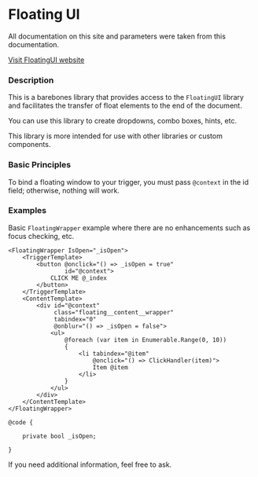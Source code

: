# Floating UI

All documentation on this site and parameters were taken from this documentation.

[Visit FloatingUI website](https://floating-ui.com/)

### Description

This is a barebones library that provides access to the `FloatingUI` library and facilitates the transfer of float elements to the end of the document.

You can use this library to create dropdowns, combo boxes, hints, etc.

This library is more intended for use with other libraries or custom components.

### Basic Principles

To bind a floating window to your trigger, you must pass `@context` in the id field; otherwise, nothing will work.

### Examples

Basic `FloatingWrapper` example where there are no enhancements such as focus checking, etc.

```razor
<FloatingWrapper IsOpen="_isOpen">
    <TriggerTemplate>
        <button @onclick="() => _isOpen = true"
                id="@context">
            CLICK ME @_index
        </button>
    </TriggerTemplate>
    <ContentTemplate>
        <div id="@context"
             class="floating__content__wrapper"
             tabindex="0"
             @onblur="() => _isOpen = false">
            <ul>
                @foreach (var item in Enumerable.Range(0, 10))
                {
                    <li tabindex="@item"
                        @onclick="() => ClickHandler(item)">
                        Item @item
                    </li>
                }
            </ul>
        </div>
    </ContentTemplate>
</FloatingWrapper>

@code {

    private bool _isOpen;

}
```

If you need additional information, feel free to ask.